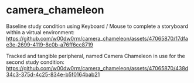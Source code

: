 # camera_chameleon

Baseline study condition using Keyboard / Mouse to complete a storyboard within a virtual environment:
https://github.com/w00dw0rm/camera_chameleon/assets/47065870/17dfae3e-2699-4119-8c0b-a76ff6cc8719

Tracked and tangible peripheral, named Camera Chameleon in use for the second study condition:
https://github.com/w00dw0rm/camera_chameleon/assets/47065870/438d34c3-375d-4c25-834e-b5f0164bab21

